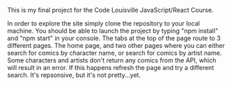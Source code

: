 This is my final project for the Code Louisville JavaScript/React Course.

In order to explore the site simply clone the repository to your local machine.  You should be able to launch the project by typing "npm install" and "npm start" in your console.  The tabs at the top of the page route to 3 different pages.  The home page, and two other pages where you can either search for comics by character name, or search for comics by artist name.  Some characters and artists don't return any comics from the API, which will result in an error.  If this happens refresh the page and try a different search.  It's repsonsive, but it's not pretty...yet.
